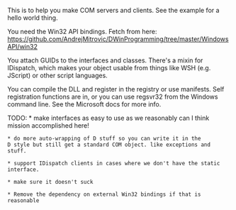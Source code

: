 This is to help you make COM servers and clients. See the example
for a hello world thing.

You need the Win32 API bindings. Fetch from here:
https://github.com/AndrejMitrovic/DWinProgramming/tree/master/WindowsAPI/win32

You attach GUIDs to the interfaces and classes. There's a mixin for
IDispatch, which makes your object usable from things like WSH (e.g.
JScript) or other script languages.

You can compile the DLL and register in the registry or use manifests.
Self registration functions are in, or you can use regsvr32 from the
Windows command line. See the Microsoft docs for more info.


TODO:
	* make interfaces as easy to use as we reasonably can
		I think mission accomplished here!

	* do more auto-wrapping of D stuff so you can write it in the
	D style but still get a standard COM object. like exceptions and stuff.

	* support IDispatch clients in cases where we don't have the static
	interface.

	* make sure it doesn't suck

	* Remove the dependency on external Win32 bindings if that is reasonable
